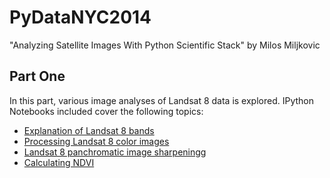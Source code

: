PyDataNYC2014
=============

"Analyzing Satellite Images With Python Scientific Stack" by Milos Miljkovic


## Part One
In this part, various image analyses of Landsat 8 data is explored. IPython Notebooks included cover the following topics:

* [Explanation of Landsat 8 bands](http://nbviewer.ipython.org/github/HyperionAnalytics/PyDataNYC2014/blob/master/landsat8_bands.ipynb)
* [Processing Landsat 8 color images](http://nbviewer.ipython.org/github/HyperionAnalytics/PyDataNYC2014/blob/master/color_image_processing.ipynb)
* [Landsat 8 panchromatic image sharpeningg](http://nbviewer.ipython.org/github/HyperionAnalytics/PyDataNYC2014/blob/master/panchromatic_sharpening.ipynb)
* [Calculating NDVI](http://nbviewer.ipython.org/github/HyperionAnalytics/PyDataNYC2014/blob/master/ndvi_calculation.ipynb)